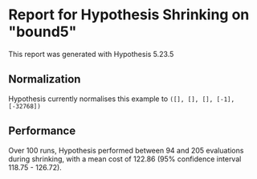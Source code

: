# Report for Hypothesis Shrinking on "bound5"

This report was generated with Hypothesis 5.23.5

## Normalization

Hypothesis currently normalises this example to ``([], [], [], [-1], [-32768])``

## Performance

Over 100 runs, Hypothesis performed between 94 and 205 evaluations during shrinking,
with a mean cost of 122.86 (95% confidence interval 118.75 - 126.72).
